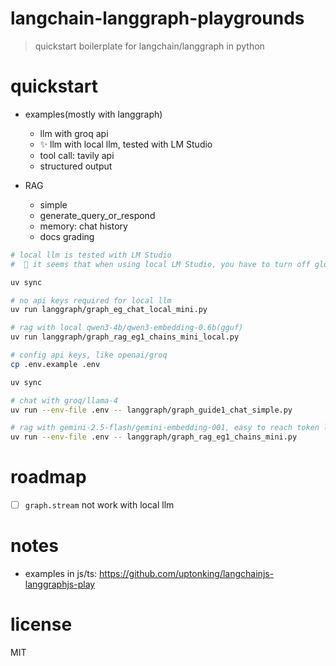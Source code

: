 # langchain-langgraph-playgrounds
> quickstart boilerplate for langchain/langgraph in python

# quickstart
- examples(mostly with langgraph)
  - llm with groq api
  - ✨ llm with local llm, tested with LM Studio
  - tool call: tavily api
  - structured output

- RAG
  - simple
  - generate_query_or_respond
  - memory: chat history
  - docs grading

```sh
# local llm is tested with LM Studio
#  🤔 it seems that when using local LM Studio, you have to turn off global mode for proxy like clash, you can use rule/direct mode

uv sync

# no api keys required for local llm
uv run langgraph/graph_eg_chat_local_mini.py

# rag with local qwen3-4b/qwen3-embedding-0.6b(gguf)
uv run langgraph/graph_rag_eg1_chains_mini_local.py

```

```sh
# config api keys, like openai/groq
cp .env.example .env

uv sync

# chat with groq/llama-4
uv run --env-file .env -- langgraph/graph_guide1_chat_simple.py

# rag with gemini-2.5-flash/gemini-embedding-001, easy to reach token limit
uv run --env-file .env -- langgraph/graph_rag_eg1_chains_mini.py

```

# roadmap
- [ ] `graph.stream` not work with local llm
# notes
- examples in js/ts: https://github.com/uptonking/langchainjs-langgraphjs-play

# license
MIT